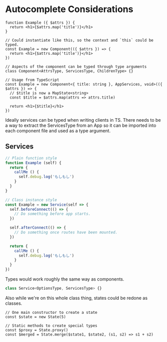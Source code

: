 # Autocomplete Considerations

```tsx
function Example ({ $attrs }) {
  return <h1>{$attrs.map('title')}</h1>
}

// Could instantiate like this, so the context and `this` could be typed.
const Example = new Component(({ $attrs }) => {
  return <h1>{$attrs.map('title')}</h1>
})

// Aspects of the component can be typed through type arguments
class Component<AttrsType, ServicesType, ChildrenType> {}

// Usage from TypeScript
const Example = new Component<{ title: string }, AppServices, void>(({ $attrs }) => {
  // $title is now a MapState<string>
  const $title = $attrs.map(attrs => attrs.title)

  return <h1>{$title}</h1>
})
```

Ideally services can be typed when writing clients in TS. There needs to be a way to extract the ServicesType from an App so it can be imported into each component file and used as a type argument.

## Services

```ts
// Plain function style
function Example (self) {
  return {
    callMe () {
      self.debug.log('もしもし')
    }
  }
}

// Class instance style
const Example = new Service(self => {
  self.beforeConnect(() => {
    // Do something before app starts.
  })

  self.afterConnect(() => {
    // Do something once routes have been mounted.
  })

  return {
    callMe () {
      self.debug.log('もしもし')
    }
  }
})
```

Types would work roughly the same way as components.

```ts
class Service<OptionsType, ServicesType> {}
```

Also while we're on this whole class thing, states could be redone as classes.

```tsx
// One main constructor to create a state
const $state = new State(5)

// Static methods to create special types
const $proxy = State.proxy()
const $merged = State.merge($state1, $state2, (s1, s2) => s1 + s2)
```
